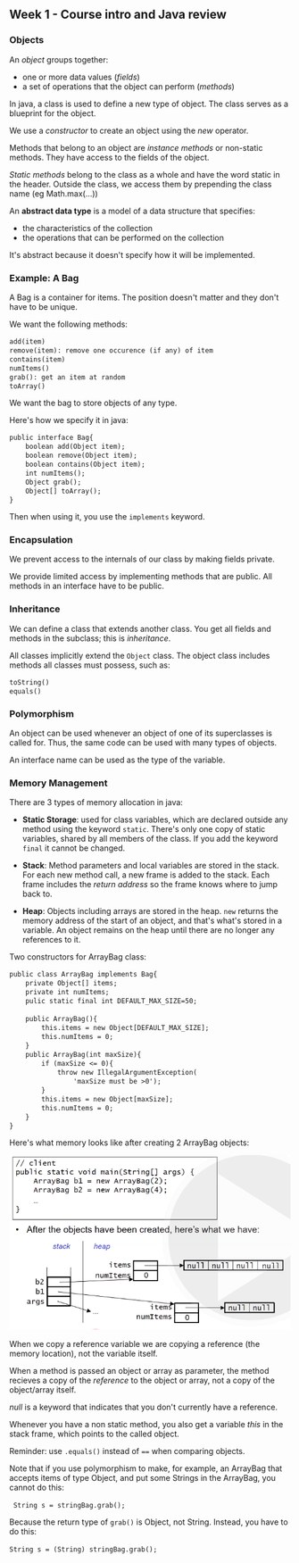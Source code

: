 ## Week 1 - Course intro and Java review

### Objects

An _object_ groups together:
- one or more data values (_fields_)
- a set of operations that the object can perform (_methods_)

In java, a class is used to define a new type of object. The class serves as a blueprint for the object.

We use a _constructor_ to create an object using the _new_ operator.

Methods that belong to an object are _instance methods_ or non-static methods. They have access to the fields of the object.

_Static methods_ belong to the class as a whole and have the word static in the header. Outside the class, we access them by prepending the class name (eg Math.max(...))

An **abstract data type** is a model of a data structure that specifies:
- the characteristics of the collection
- the operations that can be performed on the collection

It's abstract because it doesn't specify how it will be implemented.

### Example: A Bag

A Bag is a container for items. The position doesn't matter and they don't have to be unique. 

We want the following methods:
```
add(item)
remove(item): remove one occurence (if any) of item
contains(item)
numItems()
grab(): get an item at random
toArray()
```
We want the bag to store objects of any type.

Here's how we specify it in java:

```
public interface Bag{
    boolean add(Object item);
    boolean remove(Object item);
    boolean contains(Object item);
    int numItems();
    Object grab();
    Object[] toArray();
}
```

Then when using it, you use the `implements` keyword.

### Encapsulation

We prevent access to the internals of our class by making fields private.

We provide limited access by implementing methods that are public. All methods in an interface have to be public.

### Inheritance

We can define a class that extends another class. You get all fields and methods in the subclass; this is _inheritance_.

All classes implicitly extend the `Object` class. The object class includes methods all classes must possess, such as:
```
toString()
equals()
```

### Polymorphism

An object can be used whenever an object of one of its superclasses is called for. Thus, the same code can be used with many types of objects.

An interface name can be used as the type of the variable.

### Memory Management

There are 3 types of memory allocation in java:

- **Static Storage**: used for class variables, which are declared outside any method using the keyword `static`. There's only one copy of static variables, shared by all members of the class. If you add the keyword `final` it cannot be changed.

- **Stack**: Method parameters and local variables are stored in the stack. For each new method call, a new frame is added to the stack. Each frame includes the _return address_ so the frame knows where to jump back to.

- **Heap**: Objects including arrays are stored in the heap. 
`new` returns the memory address of the start of an object, and that's what's stored in a variable. An object remains on the heap until there are no longer any references to it.

Two constructors for ArrayBag class:

```
public class ArrayBag implements Bag{
    private Object[] items;
    private int numItems;
    pulic static final int DEFAULT_MAX_SIZE=50;

    public ArrayBag(){
        this.items = new Object[DEFAULT_MAX_SIZE];
        this.numItems = 0;
    }
    public ArrayBag(int maxSize){
        if (maxSize <= 0){
            throw new IllegalArgumentException(
                'maxSize must be >0');
        }
        this.items = new Object[maxSize];
        this.numItems = 0;
    } 
}
```

Here's what memory looks like after creating 2 ArrayBag objects:

!['alt text'](screenshots/week1_screenshot_1.PNG "Screenshot from lecture")

When we copy a reference variable we are copying a reference (the memory location), not the variable itself.

When a method is passed an object or array as parameter, the method recieves a copy of the _reference_ to the object or array, not a copy of the object/array itself.

_null_ is a keyword that indicates that you don't currently have a reference.

Whenever you have a non static method, you also get a variable _this_ in the stack frame, which points to the called object.

Reminder: use `.equals()` instead of `==` when comparing objects.

Note that if you use polymorphism to make, for example, an ArrayBag that accepts items of type Object, and put some Strings in the ArrayBag, you cannot do this:

``` String s = stringBag.grab();```

Because the return type of ```grab()``` is Object, not String. Instead, you have to do this:

```String s = (String) stringBag.grab();```






